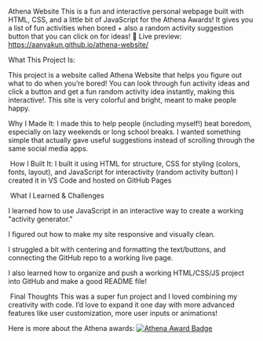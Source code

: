 Athena Website
This is a fun and interactive personal webpage built with HTML, CSS, and a little bit of JavaScript for the Athena Awards!
It gives you a list of fun activities when bored + also a random activity suggestion button that you can click on for ideas!
🔗 Live preview: https://aanyakun.github.io/athena-website/

What This Project Is: 

This project is a website called Athena Website that helps you figure out what to do when you’re bored! You can look through fun activity ideas and click a button and get a fun random activity idea instantly, making this interactive!. This site is very colorful and bright, meant to make people happy.

Why I Made It:
I made this to help people (including myself!) beat boredom, especially on lazy weekends or long school breaks. I wanted something simple that actually gave useful suggestions instead of scrolling through the same social media apps.

 How I Built It: 
I built it using HTML for structure, CSS for styling (colors, fonts, layout), and JavaScript for interactivity (random activity button)
I created it in VS Code and hosted on GitHub Pages

 What I Learned & Challenges

I learned how to use JavaScript in an interactive way to create a working "activity generator."

I figured out how to make my site responsive and visually clean.

I struggled a bit with centering and formatting the text/buttons, and connecting the GitHub repo to a working live page.

I also learned how to organize and push a working HTML/CSS/JS project into GitHub and make a good README file!

 Final Thoughts
This was a super fun project and I loved combining my creativity with code. I’d love to expand it one day with more advanced features like user customization, more user inputs or animations!

Here is more about the Athena awards: [![Athena Award Badge](https://img.shields.io/endpoint?url=https%3A%2F%2Faward.athena.hackclub.com%2Fapi%2Fbadge)](https://award.athena.hackclub.com?utm_source=readme)

